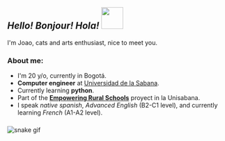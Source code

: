 ## _Hello! Bonjour! Hola!_       <img src="https://github.com/user-attachments/assets/bb34e699-827b-46f9-829b-4f07395e5c3c" width="50" height="50"/>

I'm Joao, cats and arts enthusiast, nice to meet you.

### About me:
- I'm 20 y/o, currently in Bogotá.
- **Computer engineer** at [Universidad de la Sabana](https://www.unisabana.edu.co/).
- Currently learning **python**.
- Part of the **[Empowering Rural Schools](https://pure.unisabana.edu.co/en/projects/community-centered-early-engineering-empowering-rural-schools-thr)** proyect in la Unisabana.
- I speak _native spanish_, _Advanced English_ (B2-C1 level), and currently learning _French_ (A1-A2 level).



###
![snake gif](https://github.com/JoaoALT/JoaoALT/blob/output/github-contribution-grid-snake.gif)
###
